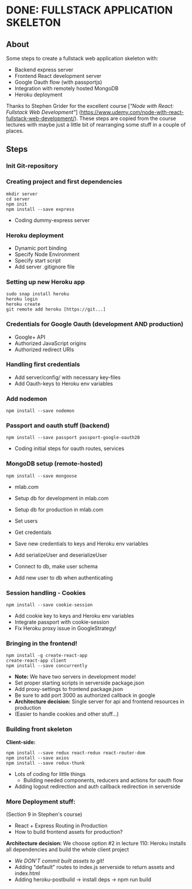 # DONE: FULLSTACK APPLICATION SKELETON

## About
Some steps to create a fullstack web application skeleton with:

- Backend express server
- Frontend React development server
- Google Oauth flow (with passportjs)
- Integration with remotely hosted MongoDB
- Heroku deployment

Thanks to Stephen Grider for the excellent course
[*"Node with React: Fullstack Web Development"*]
(https://www.udemy.com/node-with-react-fullstack-web-development/). These steps are copied from the course lectures with maybe just a little bit of rearranging some stuff in a couple of places.

## Steps

### Init Git-repository

### Creating project and first dependencies

    mkdir server
    cd server
    npm init
    npm install --save express

- Coding dummy-express server

### Heroku deployment

- Dynamic port binding
- Specify Node Environment
- Specify start script
- Add server .gitignore file

### Setting up new Heroku app

    sudo snap install heroku
    heroku login
    heroku create
    git remote add heroku [https://git...]

### Credentials for Google Oauth (development AND production)

- Google+ API
- Authorized JavaScript origins
- Authorized redirect URIs

### Handling first credentials
- Add server/config/ with necessary key-files
- Add Oauth-keys to Heroku env variables

### Add nodemon
    npm install --save nodemon

### Passport and oauth stuff (backend)

    npm install --save passport passport-google-oauth20
- Coding initial steps for oauth routes, services

### MongoDB setup (remote-hosted)

    npm install --save mongoose

- mlab.com
 - Setup db for development in mlab.com
 - Setup db for production in mlab.com
 - Set users
 - Get credentials

- Save new credentials to keys and Heroku env variables

- Add serializeUser and deserializeUser
- Connect to db, make user schema
- Add new user to db when authenticating

### Session handling - Cookies

    npm install --save cookie-session

- Add cookie key to keys and Heroku env variables
- Integrate passport with cookie-session
- Fix Heroku proxy issue in GoogleStrategy!

### Bringing in the frontend!

    npm install -g create-react-app
    create-react-app client
    npm install --save concurrently

- **Note:** We have two servers in development mode!
 - Set proper starting scripts in serverside package.json
- Add proxy-settings to frontend package.json
- Be sure to add port 3000 as authorized callback in google
- **Architecture decision:** Single server for api and frontend resources in production
 - (Easier to handle cookies and other stuff...) 

### Building front skeleton

**Client-side:**
    
    npm install --save redux react-redux react-router-dom
    npm install --save axios
    npm install --save redux-thunk

- Lots of coding for little things
  - Building needed components, reducers and actions for oauth flow
 - Adding logout redirection and auth callback redirection in serverside

### More Deployment stuff:
(Section 9 in Stephen's course)

- React + Express Routing in Production
- How to build frontend assets for production?

**Architecture decision:** We choose option #2 in lecture 110: Heroku installs all dependencies and build the whole client project

- *We DON'T commit built assets to git!*
- Adding "default" routes to index.js serverside to return assets and index.html
- Adding heroku-postbuild -> install deps -> npm run build
